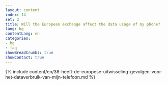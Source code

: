 ```yaml
---
layout: content
index: 14
set: 2
title: Will the European exchange affect the data usage of my phone?
lang: bg
contentLang: en
categories:
- bg
- faq
showBreadCrumbs: true
showContact: true
---
```

{% include content/en/38-heeft-de-europese-uitwisseling-gevolgen-voor-het-dataverbruik-van-mijn-telefoon.md %}
